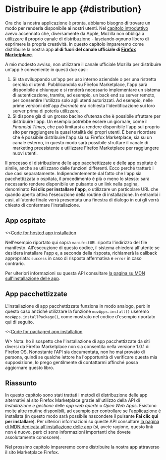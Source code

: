 # Distribuire le app {#distribution}

Ora che la nostra applicazione è pronta, abbiamo bisogno di trovare un modo per renderla disponibile ai nostri utenti. Nel [capitolo introduttivo](#introduction) avevo accennato che, diversamente da Apple, Mozilla non obbliga a utilizzare il proprio canale di distribuzione - lasciando ognuno libero di esprimere la propria creatività. In questo capitolo impareremo come distribuire la nostra app **al di fuori del canale ufficiale di [Firefox Marketplace](http://marketplace.firefox.com)**. 

A mio modesto avviso, non utilizzare il canale ufficiale Mozilla per distribuire un'app è conveniente in questi due casi:

 1. Si sta sviluppando un'app per uso interno aziendale o per una ristretta cerchia di utenti. Pubblicandola su Firefox Marketplace, l'app sarà disponibile a chiunque e si renderà necessario implementare un sistema di autenticazione, tramite, ad esempio, un back end su server remoto, per consentire l'utilizzo solo agli utenti autorizzati. Ad esempio, nelle prime versioni dell'app *Evernote* era richiesta l'identificazione sui loro server prima di poterla utilizzare.
 2. Si dispone già di un grosso bacino d'utenza che è possibile sfruttare per distribuire l'app. Un esempio potrebbe essere un giornale, come il *Financial Times*, che può limitarsi a rendere disponibile l'app sul proprio sito per raggiungere la quasi totalità dei propri utenti. È bene ricordare che è possibile distribuire l'app sia su Firefox Marketplace, sia su un canale esterno, in questo modo sarà possibile sfruttare il canale di marketing preesistente e utilizzare Firefox Marketplace per raggiungere nuovi utenti.

Il processo di distribuzione delle app pacchettizzate e delle app ospitate è simile, anche se utilizzano delle funzioni differenti. Ecco perché tratterò i due casi separatamente. Indipendentemente dal fatto che l'app sia pacchettizzata o ospitata, il procedimento è più o meno lo stesso: sarà necessario rendere disponibile un pulsante o un link nella pagina, denominato **Fai clic per installare l'app**, o utilizzare un particolare URL che quando aperto attiva l'esecuzione della routine di installazione. In entrambi i casi, all'utente finale verrà presentata una finestra di dialogo in cui gli verrà chiesto di confermare l'installazione.

## App ospitate

<<[Code for hosted app installation](code/distribution/hosted_apps_distribution.js)

Nell'esempio riportato qui sopra `manifestURL` riporta l'indirizzo del file manifesto. All'esecuzione di questo codice, il sistema chiederà all'utente se desidera installare l'app e, a seconda della risposta, richiamerà la callback appropriata: `success` in caso di risposta affermativa e `error` in caso contrario.

Per ulteriori informazioni su questa API consultare [la pagina su MDN sull'installazione delle app](https://developer.mozilla.org/docs/Apps/JavaScript_API).

## App pacchettizzate

L'installazione di app pacchettizzate funziona in modo analogo, però in questo caso anziché utilizzare la funzione `mozApps.install()` useremo `mozApps.installPackage()`, come mostrato nel codice d'esempio riportato qui di seguito.

<<[Code for packaged app installation](code/distribution/packaged_apps_distribution.js)

W> Nota: ho il sospetto che l'installazione di app pacchettizzate da siti diversi da Firefox Marketplace non sia consentita nella versione 1.0.1 di Firefox OS. Nonostante l'API sia documentata, non ho mai provato di persona, quindi se qualche lettore ha l'opportunità di verificare questa mia supposizione, lo prego gentilmente di contattarmi affinché possa aggiornare questo libro.

## Riassunto

In questo capitolo sono stati trattati i metodi di distribuzione delle app alternativi al sito Firefox Marketplace grazie all'utilizzo della API di *Installazione e gestione* delle *app web aperte* o *Open Web Apps*. Esistono molte altre routine disponibili, ad esempio per controllare se l'applicazione è installata (in questo modo sarà possibile nascondere il pulsante **Fai clic qui per installare**). Per ulteriori informazioni su queste API consultare [la pagina di MDN dedicata all'installazione delle app](https://developer.mozilla.org/docs/Apps/JavaScript_API) (sì, avete ragione, questo link non è nuovo, però ci sono informazioni importanti che dovete assolutamente conoscere).

Nel prossimo capitolo impareremo come distribuire la nostra app attraverso il sito Marketplace Firefox.
